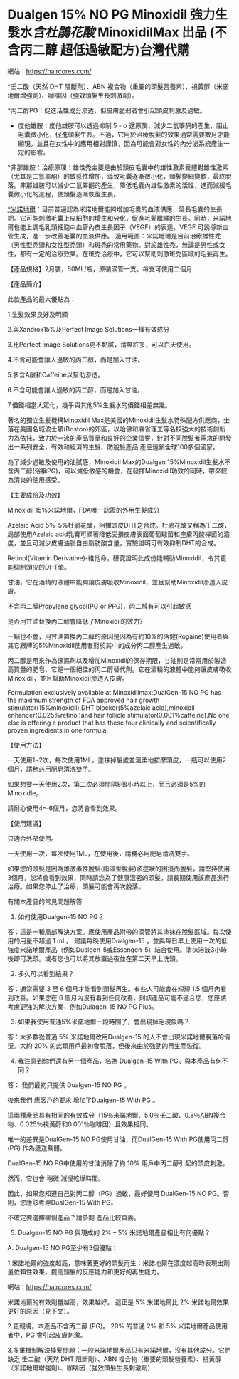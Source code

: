 # Dualgen 15% NO PG Minoxidil 強力生髮水*含杜鵑花酸* MinoxidilMax 出品 (不含丙二醇 超低過敏配方)[台灣代購](https://haircores.com/)

網站：https://haircores.com/

*壬二酸（天然 DHT 阻斷劑）、ABN 複合物（重要的頭髮營養素）、視黃醇（米諾地爾增強劑）、咖啡因（強效頭髮生長刺激劑）。

*丙二醇PG：促進活性成分滲透，但皮膚脆弱者會引起頭皮刺激及過敏。

* 度他雄胺：度他雄胺可以透過抑制 5 - α 還原酶，減少二氫睪酮的產生，阻止毛囊微小化，促進頭髮生長。不過，它用於治療脫髮的效果通常需要數月才能顯現，並且在女性中的應用相對謹慎，因為可能會對女性的內分泌系統產生一定的影響。

*非那雄胺：治療原理：雄性禿主要是由於頭皮毛囊中的雄性激素受體對雄性激素（尤其是二氫睪酮）的敏感性增加，導致毛囊逐漸微小化，頭髮變細變軟，最終脫落。非那雄胺可以減少二氫睪酮的產生，降低毛囊內雄性激素的活性，進而減緩毛囊微小化的進程，使頭髮逐漸恢復生長。

[*米諾地爾](https://haircores.com/product/dualgen-15-minoxidil-%e5%bc%b7%e5%8a%9b%e7%94%9f%e9%ab%ae%e6%b0%b4%e5%90%ab%e6%9d%9c%e9%b5%91%e8%8a%b1%e9%85%b8-minoxidilmax-%e5%87%ba%e5%93%81-%e4%b8%8d%e5%90%ab%e4%b8%99%e4%ba%8c%e9%86%87/)：目前普遍認為米諾地爾能夠增加毛囊的血液供應，延長毛囊的生長期。它可能刺激毛囊上皮細胞的增生和分化，促進毛髮纖維的生長。同時，米諾地爾也能上調毛乳頭細胞中血管內皮生長因子（VEGF）的表達，VEGF 可誘導新血管生成，進一步改善毛囊的血液供應。
適用範圍：米諾地爾是目前治療雄性禿（男性型禿頭和女性型禿頭）和斑禿的常用藥物。對於雄性禿，無論是男性或女性，都有一定的治療效果。在斑禿治療中，它可以幫助刺激斑禿區域的毛髮再生。

【產品規格】2月裝，60ML/瓶，原裝滴管一支。每支可使用二個月

【產品簡介】

此款產品的最大優點為：

1.生髮效果良好及明顯

2.與Xandrox15%及Perfect Image Solutions一樣有效成分

3.比Perfect Image Solutions更不黏膩，清爽許多，可以白天使用。

4.不含可能會讓人過敏的丙二醇，而是加入甘油。

5.多含A酸和Caffeine以幫助滲透。

6.不含可能會讓人過敏的丙二醇，而是加入甘油。

7.價錢相當大眾化，幾乎與其他5%生髮水的價錢相差無幾。

著名的獨立生髮機構Minoxidil Max是美國的Minoxidil生髮水特殊配方供應商，坐落在美國名城波士頓(Boston)的郊區，以哈佛和麻省理工等名校強大的技術創新力為依托，致力於一流的產品質量和良好的企業信譽，針對不同脫髮者需求的開發出一系列安全，有效和經濟的生髮、防脫髮產品.產品遠銷全球100多個國家。

為了減少過敏及使用的油膩感，Minoxidil Max的Dualgen 15%Minoxidil生髮水不含丙二醇(俗稱PG)，可以減低敏感的機會，在發揮Minoxidil功效的同時，帶來較為清爽的使用感受。

【主要成份及功效】

Minoxidil 15%米諾地爾，FDA唯一認證的外用生髮成分

Azelaic Acid 5%-5%杜鵑花酸，阻擋頭皮DHT之合成。杜鵑花酸又稱為壬二酸，局部使用Azelaic acid乳膏可顯著降低受損皮膚表面葡萄球菌和痤瘡丙酸桿菌的濃度，並且可減少皮膚油脂自由脂肪酸含量，實驗證明可有效抑制DHT的合成。

Retinol(Vitamin Derivative)-維他命，研究證明此成份能輔助Minoxidil，令其更能抑制頭皮的DHT值。

甘油，它在酒精的液體中能夠讓皮膚吸收Minoxidil，並且幫助Minoxidil滲透入皮膚。

不含丙二醇Propylene glycol(PG or PPG)，丙二醇有可以引起敏感

是否用甘油替換丙二醇會降低了Minoxidil的效力?

一點也不會，用甘油置換丙二醇的原因是因為有約10%的落健(Rogaine)使用者與其它廠牌的5%Minoxidil使用者對於其中的成分丙二醇產生過敏。

丙二醇是用來作為保濕劑以及增加Minoxidil的保存期限，甘油則是常常用於製造高質量的肥皂，它是一個絕佳的丙二醇替代劑。它在酒精的液體中能夠讓皮膚吸收Minoxidil，並且幫助Minoxidil滲透入皮膚。

Formulation exclusively available at Minoxidilmax:DualGen-15 NO PG has the maximum strength of FDA approved hair growth stimulator(15%minoxidil),DHT blocker(5%azelaic acid),minoxidil enhancer(0.025%retinol)and hair follicle stimulator(0.001%caffeine).No one else is offering a product that has these four clinically and scientifically proven ingredients in one formula.

 

【使用方法】

一天使用1~2次，每次使用1ML，塗抺掉髮處並溫柔地按摩頭皮，一瓶可以使用2個月，請務必用肥皂清洗雙手。

如果想要一天使用2次，第二次必須間隔8個小時以上，而且必須是5%的Minoxidle。

請耐心使用4～6個月，您將會看到效果。

【使用建議】

只適合外部使用。

一天使用一次，每次使用1ML，在使用後，請務必用肥皂清洗雙手。

如果您的頭髮是因為雄激素性脫髮(脂溢型脫髮)該症狀的困擾而脫髮，請堅持使用3個月，您將會看到效果，同時請您為了健康濃密的頭髮，請長期使用該產品進行治療。如果您停止了治療，頭髮可能會再次脫落。

有關本產品的常見問題解答
1. 如何使用Dualgen-15 NO PG？

答：這是一種局部解決方案。應使用產品附帶的滴管將其塗抹在脫髮區域。每次使用的用量不超過 1 mL。 建議每晚使用Dualgen-15 ，並與每日早上使用一次的低強度米諾地爾產品（例如Dualgen-5或Essengen-5）結合使用。塗抹溶液3小時後即可洗頭。或者您也可以將其放置過夜並在第二天早上洗頭。

 

2. 多久可以看到結果？

答：通常需要 3 至 6 個月才能看到頭髮再生。有些人可能會在短短 1.5 個月內看到改善。如果您在 6 個月內沒有看到任何改善，則該產品可能不適合您，您應該考慮更強的解決方案，例如Dulagen-15 NO PG Plus。

 

3. 如果我使用普通5%米諾地爾一段時間了，會出現掉毛現象嗎？

答：大多數從普通 5% 米諾地爾改用Dualgen-15 的人不會出現米諾地爾脫落的情況。大約 20% 的此類用戶最初會脫落，但後來由於強勁的再生而恢復。

 

4. 我注意到你們還有另一個產品，名為 Dualgen-15 With PG。與本產品有何不同？

答： 我們最初只提供 Dualgen-15 NO PG 。

後來我們 應客戶的要求 增加了Dualgen-15 With PG 。

這兩種產品具有相同的有效成分（15％米諾地爾、5.0％壬二酸、0.8％ABN複合物、0.025％視黃醇和0.001％咖啡因）且效果相同。

唯一的差異是DualGen-15 NO PG使用甘油，而DualGen-15 With PG使用丙二醇 (PG) 作為遞送載體。

DualGen-15 NO PG中使用的甘油消除了約 10% 用戶中丙二醇引起的頭皮刺激。

然而，它也會 稍微 減慢乾燥時間。

因此，如果您知道自己對丙二醇（PG）過敏，最好使用 DualGen-15 NO PG。否則，您應該考慮DualGen-15 With PG。

不確定要選擇哪個產品？請參閱 產品比較頁面。

 

5. Dualgen-15 NO PG 與現成的 2% – 5% 米諾地爾產品相比有何優點？

A. Dualgen-15 NO PG至少有3個優點：

1.米諾地爾的強度越高，意味著更好的頭髮再生：米諾地爾在濃度越高時表現出劑量依賴性效果，提高頭髮的反應能力和更好的再生能力。

網站：https://haircores.com/

米諾地爾的有效劑量越高，效果越好。 這正是 5% 米諾地爾比 2% 米諾地爾效果更好的原因（見下文）。

2.更親膚。本產品不含丙二醇 (PG)。 20% 的普通 2% 和 5% 米諾地爾產品使用者中，PG 會引起皮膚刺激。

3.多重機制解決掉髮問題：一般米諾地爾產品只有米諾地爾，沒有其他成分。它們缺乏 壬二酸（天然 DHT 阻斷劑）、ABN 複合物（重要的頭髮營養素）、視黃醇（米諾地爾增強劑）、咖啡因（強效頭髮生長刺激劑）
